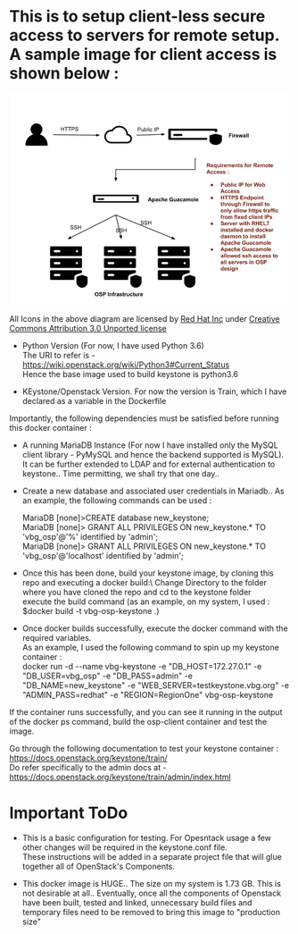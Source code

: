 # This is to setup client-less secure access to servers for remote setup. A sample image for client access is shown below :

![Client Remote Access](images/remote_access.jpg)

All Icons in the above diagram are licensed by [Red Hat Inc](https://www.redhat.com/en) under [Creative Commons Attribution 3.0 Unported license](https://creativecommons.org/licenses/by/3.0/)

* Python Version (For now, I have used Python 3.6)\
  The URI to refer is - https://wiki.openstack.org/wiki/Python3#Current_Status  \
  Hence the base image used to build keystone is python3.6

* KEystone/Openstack Version. For now the version is Train, which I have declared as a variable in the Dockerfile

Importantly, the following dependencies must be satisfied before running this docker container :

* A running MariaDB Instance (For now I have installed only the MySQL client library - PyMySQL and hence the backend supported is MySQL). It can be further extended to LDAP and for external authentication to keystone.. Time permitting, we shall try that one day..

* Create a new database and associated user credentials in Mariadb.. As an example, the following commands can be used :

   MariaDB [none]>CREATE database new_keystone;\
   MariaDB [none]> GRANT ALL PRIVILEGES ON new_keystone.* TO 'vbg_osp'@'%' identified by 'admin';\
   MariaDB [none]> GRANT ALL PRIVILEGES ON new_keystone.* TO 'vbg_osp'@'localhost' identified by 'admin';

* Once this has been done, build your keystone image, by cloning this repo and executing a docker build:\ 
   Change Directory to the folder where you have cloned the repo and cd  to the keystone folder\
   execute the build command (as an example, on my system, I used : $docker build -t vbg-osp-keystone .)

* Once docker builds successfully, execute the docker command with the required variables.\
  As an example, I used the following command to spin up my keystone container :\
  docker run -d --name vbg-keystone  -e "DB_HOST=172.27.0.1" -e "DB_USER=vbg_osp" -e "DB_PASS=admin" -e "DB_NAME=new_keystone" -e "WEB_SERVER=testkeystone.vbg.org" -e "ADMIN_PASS=redhat" -e "REGION=RegionOne" vbg-osp-keystone


If the container runs successfully, and you can see it running in the output of the docker ps command, build the osp-client container and test the image.

Go through the following documentation to test your keystone container : https://docs.openstack.org/keystone/train/ \
Do refer specifically to the admin docs at - https://docs.openstack.org/keystone/train/admin/index.html

# Important ToDo

* This is a basic configuration for testing. For Opesntack usage a few other changes will be required in the keystone.conf file.\
  These instructions will be added in a separate project file that will glue together all of OpenStack's Components.

* This docker image is HUGE.. The size on my system is 1.73 GB. This is not desirable at all.. Eventually, once all the components of Openstack have been built, tested and linked, unnecessary build files and temporary files need to be removed to bring this image to "production size"

